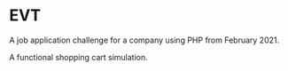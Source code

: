 # EVT

A job application challenge for a company using PHP from February 2021.

A functional shopping cart simulation.
